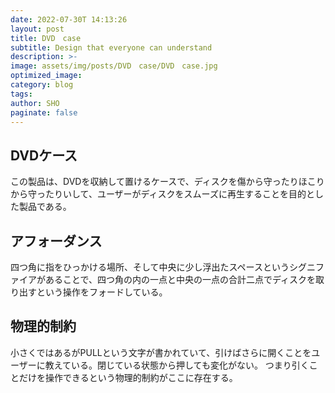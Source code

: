 ```yaml
---
date: 2022-07-30T 14:13:26
layout: post
title: DVD　case
subtitle: Design that everyone can understand
description: >-
image: assets/img/posts/DVD　case/DVD　case.jpg
optimized_image: 
category: blog
tags: 
author: SHO
paginate: false
---
```


## DVDケース

この製品は、DVDを収納して置けるケースで、ディスクを傷から守ったりほこりから守ったりいして、ユーザーがディスクをスムーズに再生することを目的とした製品である。

## アフォーダンス

四つ角に指をひっかける場所、そして中央に少し浮出たスペースというシグニファイアがあることで、四つ角の内の一点と中央の一点の合計二点でディスクを取り出すという操作をフォードしている。

## 物理的制約

小さくではあるがPULLという文字が書かれていて、引けばさらに開くことをユーザーに教えている。閉じている状態から押しても変化がない。
つまり引くことだけを操作できるという物理的制約がここに存在する。